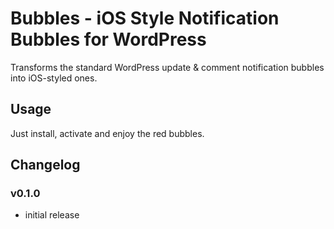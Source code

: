 # Bubbles - iOS Style Notification Bubbles for WordPress

Transforms the standard WordPress update & comment notification bubbles into iOS-styled ones. 

## Usage

Just install, activate and enjoy the red bubbles. 

## Changelog

### v0.1.0
- initial release